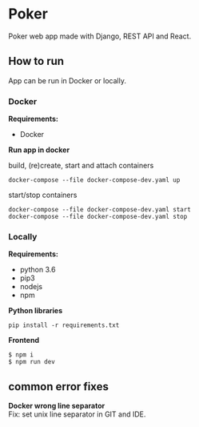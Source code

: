 # Poker
Poker web app made with Django, REST API and React.  

## How to run
App can be run in Docker or locally. 

### Docker
**Requirements:**  
- Docker

**Run app in docker**
  
build, (re)create, start and attach containers
```
docker-compose --file docker-compose-dev.yaml up
```
start/stop containers
```
docker-compose --file docker-compose-dev.yaml start
docker-compose --file docker-compose-dev.yaml stop
```

### Locally
**Requirements:**  
- python 3.6  
- pip3  
- nodejs  
- npm
  
**Python libraries**
```
pip install -r requirements.txt
```

**Frontend**
```
$ npm i
$ npm run dev
```

## common error fixes
**Docker wrong line separator**  
Fix: set unix line separator in GIT and IDE.